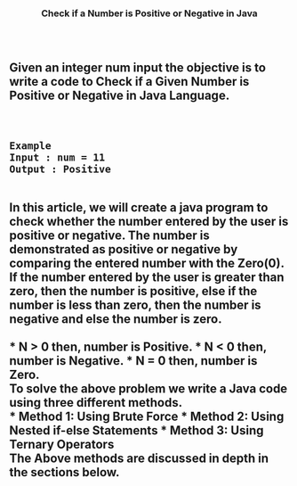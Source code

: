 <h3 align="center">Check if a Number is Positive or Negative in Java<h3/>
<h2><h2/>
<br/>

Given an integer num input the objective is to write a code to Check if a Given Number is Positive or Negative in Java Language.

<br/>

```
Example
Input : num = 11
Output : Positive
```

<br/>
<div/>
In this article, we will create a java program to check whether the number entered by the user is positive or negative. The number is demonstrated as positive or negative by comparing the entered number with the Zero(0). If the number entered by the user is greater than zero, then the number is positive, else if the number is less than zero, then the number is negative and else the number is zero.
<br/><br/>
 *   N > 0 then, number is Positive.
 *   N < 0 then, number is Negative.
 *   N = 0 then, number is Zero.
 <br/>
To solve the above problem we write a Java code using three different methods.
<br/>
 *   Method 1: Using Brute Force
 *   Method 2: Using Nested if-else Statements
 *   Method 3: Using Ternary Operators
 <br/>
The Above methods are discussed in depth in the sections below.


